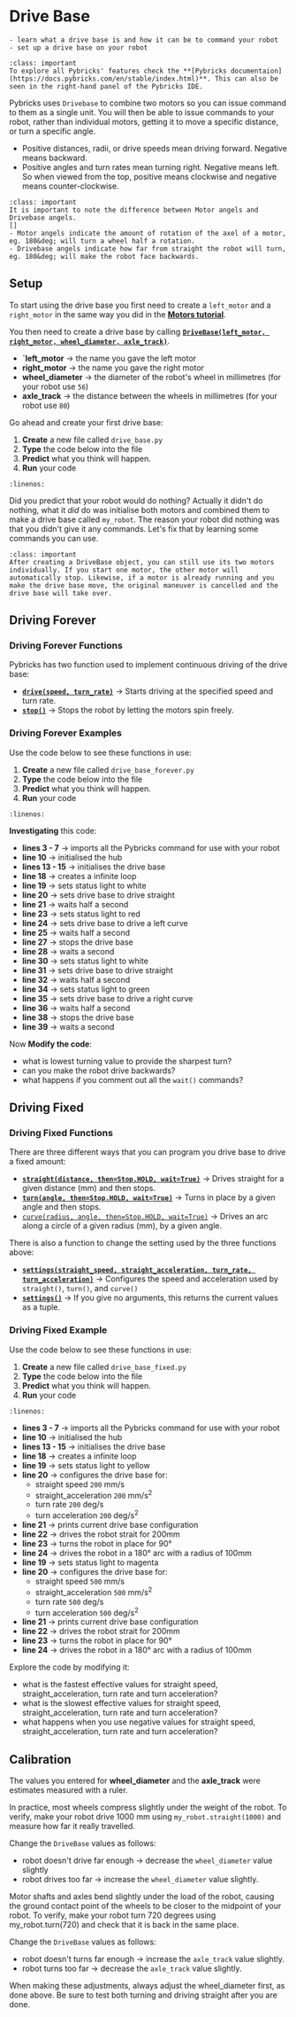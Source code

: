 # Drive Base

```{topic} In this lesson you will:
- learn what a drive base is and how it can be to command your robot
- set up a drive base on your robot
```

```{admonition} Pybrick Documentation
:class: important
To explore all Pybricks' features check the **[Pybricks documentaion](https://docs.pybricks.com/en/stable/index.html)**. This can also be seen in the right-hand panel of the Pybricks IDE.
```

Pybricks uses `Drivebase` to combine two motors so you can issue command to them as a single unit. You will then be able to issue commands to your robot, rather than individual motors, getting it to move a specific distance, or turn a specific angle.

- Positive distances, radii, or drive speeds mean driving forward. Negative means backward.
- Positive angles and turn rates mean turning right. Negative means left. So when viewed from the top, positive means clockwise and negative means counter-clockwise. 

```{admonition} Motor angels vs Drivebase angels
:class: important
It is important to note the difference between Motor angels and Drivebase angels.
[]
- Motor angels indicate the amount of rotation of the axel of a motor, eg. 180&deg; will turn a wheel half a rotation.
- Drivebase angels indicate how far from straight the robot will turn, eg. 180&deg; will make the robot face backwards.
```

## Setup

To start using the drive base you first need to create a `left_motor` and a `right_motor` in the same way you did in the **[Motors tutorial](03_motors.md#initialisation)**.

You then need to create a drive base by calling 
**[`DriveBase(left_motor, right_motor, wheel_diameter, axle_track)`](https://code.pybricks.com/static/docs/v2.7.0/robotics.html#pybricks.robotics.DriveBase)**. 

- **`left_motor** &rarr; the name you gave the left motor
- **right_motor** &rarr; the name you gave the right motor
- **wheel_diameter** &rarr; the diameter of the robot's wheel in millimetres (for your robot use `56`)
- **axle_track** &rarr; the distance between the wheels in millimetres (for your robot use `80`)

Go ahead and create your first drive base:

1. **Create** a new file called `drive_base.py`
2. **Type** the code below into the file
3. **Predict** what you think will happen.
4. **Run** your code

```{literalinclude} ./python_files/drive_base_output.py
:linenos:
```

Did you predict that your robot would do nothing? Actually it didn't do nothing, what it *did* do was initialise both motors and combined them to make a drive base called `my_robot`. The reason your robot did nothing was that you didn't give it any commands. Let's fix that by learning some commands you can use. 

```{admonition} Using the DriveBase motors individually
:class: important
After creating a DriveBase object, you can still use its two motors individually. If you start one motor, the other motor will automatically stop. Likewise, if a motor is already running and you make the drive base move, the original maneuver is cancelled and the drive base will take over.
```

## Driving Forever

### Driving Forever Functions

Pybricks has two function used to implement continuous driving of the drive base:

- **[`drive(speed, turn_rate)`](https://code.pybricks.com/static/docs/v2.7.0/robotics.html#pybricks.robotics.DriveBase.drive)** &rarr; Starts driving at the specified speed and turn rate.
- **[`stop()`](https://code.pybricks.com/static/docs/v2.7.0/robotics.html#pybricks.robotics.DriveBase.stop)** &rarr; Stops the robot by letting the motors spin freely.

### Driving Forever Examples

Use the code below to see these functions in use:

1. **Create** a new file called `drive_base_forever.py`
2. **Type** the code below into the file
3. **Predict** what you think will happen.
4. **Run** your code

```{literalinclude} ./python_files/drive_base_output_forever.py
:linenos:
```

**Investigating** this code:

- **lines 3 - 7** &rarr; imports all the Pybricks command for use with your robot
- **line 10** &rarr; initialised the hub
- **lines 13 - 15** &rarr; initialises the drive base
- **line 18** &rarr; creates a infinite loop
- **line 19** &rarr; sets status light to white
- **line 20** &rarr; sets drive base to drive straight
- **line 21** &rarr;  waits half a second
- **line 23** &rarr; sets status light to red
- **line 24** &rarr; sets drive base to drive a left curve
- **line 25** &rarr;  waits half a second
- **line 27** &rarr; stops the drive base
- **line 28** &rarr; waits a second
- **line 30** &rarr; sets status light to white
- **line 31** &rarr; sets drive base to drive straight
- **line 32** &rarr;  waits half a second
- **line 34** &rarr; sets status light to green
- **line 35** &rarr; sets drive base to drive a right curve
- **line 36** &rarr;  waits half a second
- **line 38** &rarr; stops the drive base
- **line 39** &rarr; waits a second
 

Now **Modify the code**:

- what is lowest turning value to provide the sharpest turn?
- can you make the robot drive backwards?
- what happens if you comment out all the `wait()` commands?

## Driving Fixed

### Driving Fixed Functions

There are three different ways that you can program you drive base to drive a fixed amount:

- **[`straight(distance, then=Stop.HOLD, wait=True)`](https://code.pybricks.com/static/docs/v2.7.0/robotics.html#pybricks.robotics.DriveBase.straight)** &rarr; Drives straight for a given distance (mm) and then stops.
- **[`turn(angle, then=Stop.HOLD, wait=True)`](https://code.pybricks.com/static/docs/v2.7.0/robotics.html#pybricks.robotics.DriveBase.turn)** &rarr; Turns in place by a given angle and then stops.
- [`curve(radius, angle, then=Stop.HOLD, wait=True)`](https://code.pybricks.com/static/docs/v2.7.0/robotics.html#pybricks.robotics.DriveBase.curve) &rarr; Drives an arc along a circle of a given radius (mm), by a given angle.

There is also a function to change the setting used by the three functions above:

- **[`settings(straight_speed, straight_acceleration, turn_rate, turn_acceleration)`](https://code.pybricks.com/static/docs/v2.7.0/robotics.html#pybricks.robotics.DriveBase.settings)** &rarr; Configures the speed and acceleration used by `straight()`, `turn()`, and `curve()`
- **[`settings()`](https://code.pybricks.com/static/docs/v2.7.0/robotics.html#pybricks.robotics.DriveBase.settings)** &rarr; If you give no arguments, this returns the current values as a tuple.

### Driving Fixed Example

Use the code below to see these functions in use:

1. **Create** a new file called `drive_base_fixed.py`
2. **Type** the code below into the file
3. **Predict** what you think will happen.
4. **Run** your code

```{literalinclude} ./python_files/drive_base_output_fixed.py
:linenos:
```

- **lines 3 - 7** &rarr; imports all the Pybricks command for use with your robot
- **line 10** &rarr; initialised the hub
- **lines 13 - 15** &rarr; initialises the drive base
- **line 18** &rarr; creates a infinite loop
- **line 19** &rarr; sets status light to yellow
- **line 20** &rarr; configures the drive base for:
  - straight speed `200` mm/s
  - straight_acceleration `200` mm/s<sup>2</sup>
  - turn rate `200` deg/s
  - turn acceleration `200` deg/s<sup>2</sup>
- **line 21** &rarr; prints current drive base configuration
- **line 22** &rarr; drives the robot strait for 200mm
- **line 23** &rarr; turns the robot in place for 90&deg;
- **line 24** &rarr; drives the robot in a 180&deg; arc with a radius of 100mm
- **line 19** &rarr; sets status light to magenta
- **line 20** &rarr; configures the drive base for:
  - straight speed `500` mm/s
  - straight_acceleration `500` mm/s<sup>2</sup>
  - turn rate `500` deg/s
  - turn acceleration `500` deg/s<sup>2</sup>
- **line 21** &rarr; prints current drive base configuration
- **line 22** &rarr; drives the robot strait for 200mm
- **line 23** &rarr; turns the robot in place for 90&deg;
- **line 24** &rarr; drives the robot in a 180&deg; arc with a radius of 100mm

Explore the code by modifying it:

- what is the fastest effective values for straight speed, straight_acceleration, turn rate and turn acceleration?
- what is the slowest effective values for straight speed, straight_acceleration, turn rate and turn acceleration?
- what happens when you use negative values for straight speed, straight_acceleration, turn rate and turn acceleration?

## Calibration

The values you entered for **wheel_diameter** and the **axle_track** were estimates measured with a ruler. 

In practice, most wheels compress slightly under the weight of the robot. To verify, make your robot drive 1000 mm using `my_robot.straight(1000)` and measure how far it really travelled. 

Change the `DriveBase` values as follows:

- robot doesn't drive far enough &rarr; decrease the `wheel_diameter` value slightly
- robot drives too far &rarr; increase the `wheel_diameter` value slightly.

Motor shafts and axles bend slightly under the load of the robot, causing the ground contact point of the wheels to be closer to the midpoint of your robot. To verify, make your robot turn 720 degrees using my_robot.turn(720) and check that it is back in the same place.

Change the `DriveBase` values as follows:

- robot doesn't turns far enough &rarr; increase the `axle_track` value slightly.
- robot turns too far &rarr; decrease the `axle_track` value slightly.

When making these adjustments, always adjust the wheel_diameter first, as done above. Be sure to test both turning and driving straight after you are done.
